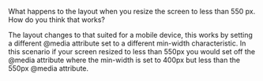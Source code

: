 What happens to the layout when you resize the screen to less than 550 px. How do you think that works?

The layout changes to that suited for a mobile device, this works by setting a different @media attribute set to a different
min-width characteristic. In this scenario if your screen resized to less than 550px you would set off the @media attribute
where the min-width is set to 400px but less than the 550px @media attribute. 
